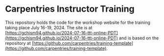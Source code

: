 # Carpentries Instructor Training

This repository holds the code for the workshop website for the training 
taking place July 16-19, 2024. The site is at 
[https://gchism94.github.io/2024-07-16-ttt-online-PDT](https://gchism94.github.io/2024-07-16-ttt-online-PDT)
and is based on the repository at [https://github.com/carpentries/training-template](https://github.com/carpentries/training-template).
